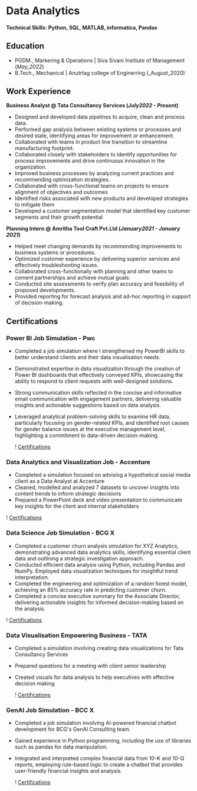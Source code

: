 # Data Analytics

#### Technical Skills: Python, SQL, MATLAB, informatica, Pandas

## Education						       		
- PGDM., Markering & Operations	| Siva Sivani Institute of Management (_May_2022_)			        		
- B.Tech., Mechanical | Anutrtag college of Enginerring (_August_2020)

## Work Experience
**Business Analyst @ Tata Consultancy Services (_July2022 - Present_)**
-	Designed and developed data pipelines to acquire, clean and process data.
-	Performed gap analysis between existing systems or processes and desired state, identifying areas for improvement or enhancement.
-	Collaborated with teams in product line transition to streamline manufacturing footprint.
-	Collaborated closely with stakeholders to identify opportunities for process improvements and drive continuous innovation in the organization.
-	Improved business processes by analyzing current practices and recommending optimization strategies.
-	Collaborated with cross-functional teams on projects to ensure alignment of objectives and outcomes
-	Identified risks associated with new products and developed strategies to mitigate them
-	Developed a customer segmentation model that identified key customer segments and their growth potential 


**Planning Intern @ Amritha Tool Craft Pvt.Ltd (_January2021 - January 2021_)**
- Helped meet changing demands by recommending improvements to business systems or procedures.
- Optimized customer experience by delivering superior services and effectively troubleshooting issues.
- Collaborated cross-functionally with planning and other teams to cement partnerships and achieve mutual goals.
- Conducted site assessments to verify plan accuracy and feasibility of proposed developments.
- Provided reporting for forecast analysis and ad-hoc reporting in support of decision-making.

## Certifications 
### Power BI Job Simulation - Pwc

- Completed a job simulation where I strengthened my PowerBI skills to better
   understand clients and their data visualisation needs.
- Demonstrated expertise in data visualization through the creation of Power BI
   dashboards that effectively conveyed KPIs, showcasing the ability to respond
   to client requests with well-designed solutions.
- Strong communication skills reflected in the concise and informative email
   communication with engagement partners, delivering valuable insights and
   actionable suggestions based on data analysis.
- Leveraged analytical problem-solving skills to examine HR data, particularly
   focusing on gender-related KPIs, and identified root causes for gender
   balance issues at the executive management level, highlighting a commitment
   to data-driven decision-making.

  ! [Certifications](https://github.com/Darvemula-Ganesh/Data-Analytics/blob/884ff1aa5f7e3ace17e74f0fe5acd513edc92c40/Certifications/Power%20BI%20Job%20Simulation%20-%20Pwc.png)
  
 ### Data Analytics and Visualization Job - Accenture

 - Completed a simulation focused on advising a hypothetical social media client
   as a Data Analyst at Accenture
 - Cleaned, modelled and analyzed 7 datasets to uncover insights into content
   trends to inform strategic decisions
 - Prepared a PowerPoint deck and video presentation to communicate key insights
   for the client and internal stakeholders

! [Certifications]([https://github.com/Darvemula-Ganesh/Data-Analytics/blob/884ff1aa5f7e3ace17e74f0fe5acd513edc92c40/Certifications/Power%20BI%20Job%20Simulation%20-%20Pwc.png](https://github.com/Darvemula-Ganesh/Data-Analytics/blob/884ff1aa5f7e3ace17e74f0fe5acd513edc92c40/Certifications/Data%20Analytics%20and%20Visualization%20Job%20-%20Accenture.png))
 
 ### Data Science Job Simulation - BCG X

 - Completed a customer churn analysis simulation for XYZ Analytics,
   demonstrating advanced data analytics skills, identifying essential client
   data and outlining a strategic investigation approach.
 - Conducted efficient data analysis using Python, including Pandas and NumPy.
   Employed data visualization techniques for insightful trend interpretation.
 - Completed the engineering and optimization of a random forest model,
   achieving an 85% accuracy rate in predicting customer churn.
 - Completed a concise executive summary for the Associate Director, delivering
   actionable insights for informed decision-making based on the analysis.

! [Certifications]([https://github.com/Darvemula-Ganesh/Data-Analytics/blob/884ff1aa5f7e3ace17e74f0fe5acd513edc92c40/Certifications/Power%20BI%20Job%20Simulation%20-%20Pwc.png](https://github.com/Darvemula-Ganesh/Data-Analytics/blob/884ff1aa5f7e3ace17e74f0fe5acd513edc92c40/Certifications/Data%20Science%20Job%20Simulation%20-%20BCG%20X.png))
 
 ### Data Visualisation Empowering Business - TATA

- Completed a simulation involving creating data visualizations for Tata
   Consultancy Services
- Prepared questions for a meeting with client senior leadership
- Created visuals for data analysis to help executives with effective decision
   making

  ! [Certifications]([https://github.com/Darvemula-Ganesh/Data-Analytics/blob/884ff1aa5f7e3ace17e74f0fe5acd513edc92c40/Certifications/Power%20BI%20Job%20Simulation%20-%20Pwc.png](https://github.com/Darvemula-Ganesh/Data-Analytics/blob/884ff1aa5f7e3ace17e74f0fe5acd513edc92c40/Certifications/Data%20Visualisation%20Empowering%20Business%20-%20TATA.png))
   
 ### GenAI Job Simulation - BCC X
 
 - Completed a job simulation involving AI-powered financial chatbot development
   for BCG's GenAI Consulting team.
- Gained experience in Python programming, including the use of libraries such
   as pandas for data manipulation.
- Integrated and interpreted complex financial data from 10-K and 10-Q reports,
   employing rule-based logic to create a chatbot that provides user-friendly
   financial insights and analysis.

  ! [Certifications]([https://github.com/Darvemula-Ganesh/Data-Analytics/blob/884ff1aa5f7e3ace17e74f0fe5acd513edc92c40/Certifications/Power%20BI%20Job%20Simulation%20-%20Pwc.png](https://github.com/Darvemula-Ganesh/Data-Analytics/blob/884ff1aa5f7e3ace17e74f0fe5acd513edc92c40/Certifications/GenAI%20Job%20Simulation%20-%20BCC%20X.png))


